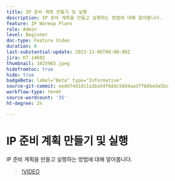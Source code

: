 ```yaml
---
title: IP 준비 계획 만들기 및 실행
description: IP 준비 계획을 만들고 실행하는 방법에 대해 알아봅니다.
feature: IP Warmup Plans
role: Admin
level: Beginner
doc-type: Feature Video
duration: 0
last-substantial-update: 2023-12-06T00:00:00Z
jira: KT-14602
thumbnail: 3425965.jpeg
hidefromtoc: true
hide: true
badgeBeta: label="Beta" type="Informative"
source-git-commit: eedd74d1d11a3ba54f6ddc58d4aa3ffb0beda5bc
workflow-type: tm+mt
source-wordcount: '35'
ht-degree: 2%

---
```



# IP 준비 계획 만들기 및 실행

IP 준비 계획을 만들고 실행하는 방법에 대해 알아봅니다.

>[!VIDEO](https://video.tv.adobe.com/v/3425965/?learn=on)
